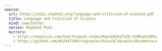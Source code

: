 ```yaml
---
source:
  url: https://wiki.chadnet.org/language-and-criticism-of-science.pdf
  title: Language and Criticism of Science
  kind: newsletter
  series: Raymond Peat
  mirrors:
    - https://expulsia.com/health/peat-index/May%202017%20-%20Ray%20Peat's%20Newsletter.pdf
    - https://github.com/0x2447196/raypeatarchive/blob/main/documents/newsletters/language-and-criticism-of-science.txt
---
```

